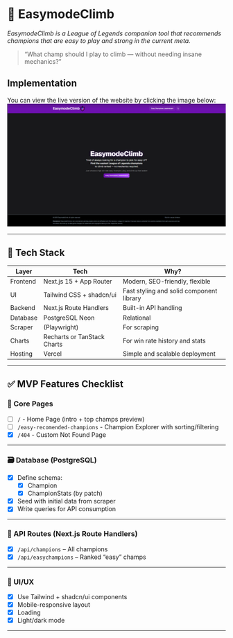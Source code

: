 # 🧠 EasymodeClimb

_EasymodeClimb is a League of Legends companion tool that recommends champions that are easy to play and strong in the current meta._

> “What champ should I play to climb — without needing insane mechanics?”

## Implementation

You can view the live version of the website by clicking the image below:
[![Site Preview](./public/preview.png)](https://easymode-climb.vercel.app/)

---

## 🔧 Tech Stack

| Layer    | Tech                        | Why?                                     |
| -------- | --------------------------- | ---------------------------------------- |
| Frontend | Next.js 15 + App Router     | Modern, SEO-friendly, flexible           |
| UI       | Tailwind CSS + shadcn/ui    | Fast styling and solid component library |
| Backend  | Next.js Route Handlers      | Built-in API handling                    |
| Database | PostgreSQL Neon             | Relational                               |
| Scraper  | (Playwright)                | For scraping                             |
| Charts   | Recharts or TanStack Charts | For win rate history and stats           |
| Hosting  | Vercel                      | Simple and scalable deployment           |

---

## ✅ MVP Features Checklist

### 🧭 Core Pages

- [ ] `/` - Home Page (intro + top champs preview)
- [ ] `/easy-recomended-champions` - Champion Explorer with sorting/filtering
- [x] `/404` - Custom Not Found Page

---

### 🗃️ Database (PostgreSQL)

- [x] Define schema:
  - [x] Champion
  - [x] ChampionStats (by patch)
- [x] Seed with initial data from scraper
- [x] Write queries for API consumption

---

### 📡 API Routes (Next.js Route Handlers)

- [x] `/api/champions` – All champions
- [x] `/api/easychampions` – Ranked “easy” champs

---

### 🎨 UI/UX

- [x] Use Tailwind + shadcn/ui components
- [x] Mobile-responsive layout
- [x] Loading
- [x] Light/dark mode

---
